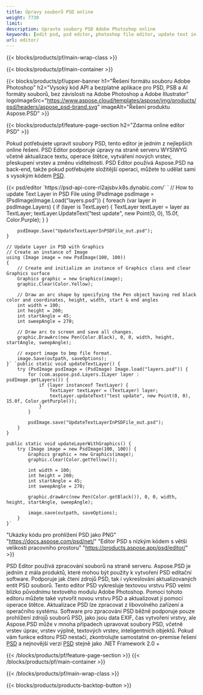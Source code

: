 ```yaml
---
title: Úpravy souborů PSD online
weight: 7730
limit: 
description: Upravte soubory PSD Adobe Photoshop online
keywords: [edit psd, psd editor, photoshop file editor, update text in psd, update psd]
url: editor/
---
```


{{< blocks/products/pf/main-wrap-class >}}


{{< blocks/products/pf/main-container >}}

{{< blocks/products/pf/upper-banner h1="Řešení formátu souboru Adobe Photoshop" h2="Vysoký kód API a bezplatné aplikace pro PSD, PSB a AI formáty souborů, bez závislosti na Adobe Photoshop a Adobe Illustrator" logoImageSrc="https://www.aspose.cloud/templates/aspose/img/products/psd/headers/aspose_psd-brand.svg" imageAlt="Řešení produktu Aspose.PSD" >}}

{{< blocks/products/pf/feature-page-section h2="Zdarma online editor PSD" >}}
<p>Pokud potřebujete upravit soubory PSD, tento editor je jedním z nejlepších online řešení. PSD Editor podporuje úpravy na straně serveru WYSIWYG včetně aktualizace textu, operace štětce, vytváření nových vrstev, přeskupení vrstev a změnu viditelnosti. PSD Editor používá Aspose.PSD na back-end, takže pokud potřebujete složitější operaci, můžete to udělat sami s vysokým kódem <a href="/psd/{{< lang-code >}}">PSD</a>.</p>
{{< psd/editor `https://psd-api-core-rl2ajsbv.k8s.dynabic.com/` 
`	// How to update Text Layer in PSD File
	using (PsdImage psdImage = (PsdImage)Image.Load("layers.psd"))
  	{
		foreach (var layer in psdImage.Layers)
		{
			if (layer is TextLayer)
			{
				TextLayer textLayer = layer as TextLayer;
				textLayer.UpdateText("test update", new Point(0, 0), 15.0f, Color.Purple);
			}
		}

		psdImage.Save("UpdateTextLayerInPSDFile_out.psd");
	}
	
	// Update Layer in PSD with Graphics
	// Create an instance of Image
	using (Image image = new PsdImage(100, 100))
	{
		// Create and initialize an instance of Graphics class and clear Graphics surface
		Graphics graphic = new Graphics(image);
		graphic.Clear(Color.Yellow);

		// Draw an arc shape by specifying the Pen object having red black color and coordinates, height, width, start & end angles                 
		int width = 100;
		int height = 200;
		int startAngle = 45;
		int sweepAngle = 270;

		// Draw arc to screen and save all changes.
		graphic.DrawArc(new Pen(Color.Black), 0, 0, width, height, startAngle, sweepAngle);

		// export image to bmp file format.
		image.Save(outpath, saveOptions);
	}` `public static void updateTextLayer() {
        try (PsdImage psdImage = (PsdImage) Image.load("layers.psd")) {
            for (com.aspose.psd.Layers.ILayer layer : psdImage.getLayers()) {
                if (layer instanceof TextLayer) {
                    TextLayer textLayer = (TextLayer) layer;
                    textLayer.updateText("test update", new Point(0, 0), 15.0f, Color.getPurple());
                }
            }

            psdImage.save("UpdateTextLayerInPSDFile_out.psd");
        }
    }

    public static void updateLayerWithGraphics() {
        try (Image image = new PsdImage(100, 100)) {
            Graphics graphic = new Graphics(image);
            graphic.clear(Color.getYellow());

            int width = 100;
            int height = 200;
            int startAngle = 45;
            int sweepAngle = 270;

            graphic.drawArc(new Pen(Color.getBlack()), 0, 0, width, height, startAngle, sweepAngle);

            image.save(outpath, saveOptions);
        }
    }` 
"Ukázky kódu pro prohlížení PSD jako PNG"  "https://docs.aspose.com/psd/net/" 
"Editor PSD s nízkým kódem s větší velikostí pracovního prostoru" "https://products.aspose.app/psd/editor/" >}}
<p>PSD Editor používá zpracování souborů na straně serveru. Aspose.PSD je jedním z mála produktů, které mohou být použity k vytvoření PSD editační software. Podporuje jak čtení zdrojů PSD, tak i vykreslování aktualizovaných entit PSD souborů. Tento editor PSD vykresluje textovou vrstvu PSD velmi blízko původnímu textového modulu Adobe Photoshop. Pomocí tohoto editoru můžete také vytvořit novou vrstvu PSD a aktualizovat ji pomocí operace štětce. Aktualizace PSD lze zpracovat z libovolného zařízení a operačního systému. Software pro zpracování PSD běžně podporuje pouze prohlížení zdrojů souborů PSD, jako jsou data EXIF, čas vytvoření vrstvy, ale Aspose.PSD může v mnoha případech upravovat soubory PSD, včetně vrstev úprav, vrstev výplně, textových vrstev, inteligentních objektů. Pokud vám funkce editoru PSD nestačí, zkontrolujte samostatné on-premise řešení <a href="/psd/{{< lang-code >}}java">PSD</a> a nejnovější verzi <a href="/psd/{{< lang-code >}}net">PSD</a> stejně jako .NET Framework 2.0 +</p>

{{< /blocks/products/pf/feature-page-section >}}
{{< /blocks/products/pf/main-container >}}


{{< /blocks/products/pf/main-wrap-class >}}

{{< blocks/products/products-backtop-button >}}

